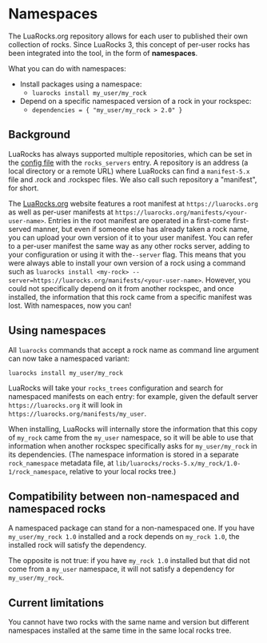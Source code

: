 # Namespaces

The LuaRocks.org repository allows for each user to published their own
collection of rocks. Since LuaRocks 3, this concept of per-user rocks has been
integrated into the tool, in the form of **namespaces**.

What you can do with namespaces:

* Install packages using a namespace:
  * `luarocks install my_user/my_rock`
* Depend on a specific namespaced version of a rock in your rockspec:
  * `dependencies = { "my_user/my_rock > 2.0" }`

## Background

LuaRocks has always supported multiple repositories, which can be set in the
[config file](config_file_format.md) with the `rocks_servers` entry. A
repository is an address (a local directory or a remote URL) where LuaRocks
can find a `manifest-5.x` file and .rock and .rockspec files. We also call
such repository a "manifest", for short. 

The [LuaRocks.org](https://luarocks.org) website features a root manifest at
`https://luarocks.org` as well as per-user manifests at
`https://luarocks.org/manifests/<your-user-name>`. Entries in the root
manifest are operated in a first-come first-served manner, but even if someone
else has already taken a rock name, you can upload your own version of it to
your user manifest. You can refer to a per-user manifest the same way as any
other rocks server, adding to your configuration or using it with the`--server` flag. This means that you were always able to install your own
version of a rock using a command such as `luarocks install <my-rock>
--server=https://luarocks.org/manifests/<your-user-name>`. However, you could
not specifically depend on it from another rockspec, and once installed, the
information that this rock came from a specific manifest was lost. With
namespaces, now you can!

## Using namespaces

All `luarocks` commands that accept a rock name as command line argument can
now take a namespaced variant:

```
luarocks install my_user/my_rock
```

LuaRocks will take your `rocks_trees` configuration and search for namespaced
manifests on each entry: for example, given the default server
`https://luarocks.org` it will look in
`https://luarocks.org/manifests/my_user`.

When installing, LuaRocks will internally store the information that this copy
of `my_rock` came from the `my_user` namespace, so it will be able to use that
information when another rockspec specifically asks for `my_user/my_rock` in
its dependencies. (The namespace information is stored in a separate
`rock_namespace` metadata file, at
`lib/luarocks/rocks-5.x/my_rock/1.0-1/rock_namespace`, relative to your local
rocks tree.)

## Compatibility between non-namespaced and namespaced rocks

A namespaced package can stand for a non-namespaced one. If you have
`my_user/my_rock 1.0` installed and a rock depends on `my_rock 1.0`, the
installed rock will satisfy the dependency.

The opposite is not true: if you have `my_rock 1.0` installed but that did not
come from a `my_user` namespace, it will not satisfy a dependency for
`my_user/my_rock`.

## Current limitations

You cannot have two rocks with the same name and version but different
namespaces installed at the same time in the same local rocks tree.
